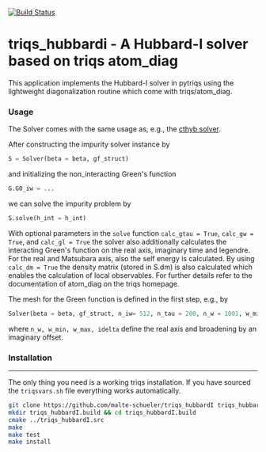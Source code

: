 [![Build Status](https://travis-ci.org/TRIQS/triqs_hubbardi.svg?branch=unstable)](https://travis-ci.org/TRIQS/triqs_hubbardi)

# triqs_hubbardi - A Hubbard-I solver based on triqs atom_diag


This application implements the Hubbard-I solver in pytriqs using the lightweight diagonalization routine which come with triqs/atom_diag.

### Usage ###
The Solver comes with the same usage as, e.g., the [cthyb solver](https://triqs.github.io/cthyb/latest/index.html).

After constructing the impurity solver instance by
```python
S = Solver(beta = beta, gf_struct)
```
and initializing the non_interacting Green's function
```python
G.G0_iw = ...
```
we can solve the impurity problem by
```python
S.solve(h_int = h_int)
```
With optional parameters in the `solve` function `calc_gtau = True`, `calc_gw = True`, and `calc_gl = True` the solver also additionally calculates the interacting Green's function on the real axis, imaginary time and legendre. For the real and Matsubara axis, also the self energy is calculated. By using `calc_dm = True` the density matrix (stored in S.dm) is also calculated which enables the calculation of local observables. For further details refer to the documentation of atom_diag on the triqs homepage.

The mesh for the Green function is defined in the first step, e.g., by 
```python
Solver(beta = beta, gf_struct, n_iw= 512, n_tau = 200, n_w = 1001, w_min=-10, w_max=10, idelta=0.1, n_l=30)
```
where `n_w, w_min, w_max, idelta` define the real axis and broadening by an imaginary offset.

### Installation ###
----------------

The only thing you need is a working triqs installation. If you have sourced the `triqsvars.sh` file everything works automatically.

```bash
git clone https://github.com/malte-schueler/triqs_hubbardI triqs_hubbardI.src
mkdir triqs_hubbardI.build && cd triqs_hubbardI.build
cmake ../triqs_hubbardI.src
make
make test
make install
```
